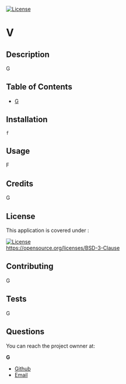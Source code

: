 
[![License](https://img.shields.io/badge/License-BSD_3--Clause-blue.svg)](https://opensource.org/licenses/BSD-3-Clause)


# V

## Description

G

## Table of Contents

* [G](#g)


## Installation

```f```

## Usage
F

## Credits

G

## License 
This application is covered under :

[![License](https://img.shields.io/badge/License-BSD_3--Clause-blue.svg)](https://opensource.org/licenses/BSD-3-Clause)<br>https://opensource.org/licenses/BSD-3-Clause 



## Contributing

G

## Tests

G

## Questions

You can reach the project ownner at: 

**G**

 
* [Github](https://github.com/f)
* [Email](mailto:f)


